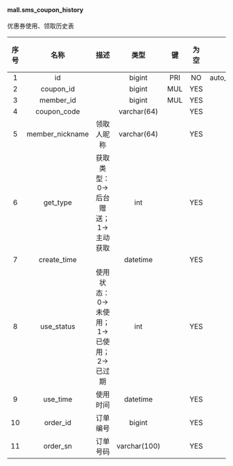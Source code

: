 #### mall.sms_coupon_history 
优惠券使用、领取历史表

| 序号 | 名称 | 描述 | 类型 | 键 | 为空 | 额外 | 默认值 |
| :--: | :--: | :--: | :--: | :--: | :--: | :--: | :--: |
| 1 | id |  | bigint | PRI | NO | auto_increment |  |
| 2 | coupon_id |  | bigint | MUL | YES |  |  |
| 3 | member_id |  | bigint | MUL | YES |  |  |
| 4 | coupon_code |  | varchar(64) |  | YES |  |  |
| 5 | member_nickname | 领取人昵称 | varchar(64) |  | YES |  |  |
| 6 | get_type | 获取类型：0->后台赠送；1->主动获取 | int |  | YES |  |  |
| 7 | create_time |  | datetime |  | YES |  |  |
| 8 | use_status | 使用状态：0->未使用；1->已使用；2->已过期 | int |  | YES |  |  |
| 9 | use_time | 使用时间 | datetime |  | YES |  |  |
| 10 | order_id | 订单编号 | bigint |  | YES |  |  |
| 11 | order_sn | 订单号码 | varchar(100) |  | YES |  |  |
